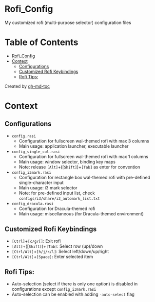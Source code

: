 # Rofi_Config
My customized rofi (multi-purpose selector) configuration files

Table of Contents
=================

* [Rofi_Config](#rofi_config)
* [Context](#context)
   * [Configurations](#configurations)
   * [Customized Rofi Keybindings](#customized-rofi-keybindings)
   * [Rofi Tips:](#rofi-tips)

Created by [gh-md-toc](https://github.com/ekalinin/github-markdown-toc)

# Context

## Configurations
- `config.rasi`
    - Configuration for fullscreen wal-themed rofi with max 3 columns
    - Main usage: application launcher, executable launcher
- `config_single_col.rasi`
    - Configuration for fullscreen wal-themed rofi with max 1 columns
    - Main usage: window selector, binding key maps
    - Note: release `[Alt]`+([`Shift]`)+`[Tab]` as enter for convention
- `config_i3mark.rasi`
    - Configuration for rectangle box wal-themed rofi with pre-defined single-character input
    - Main usage: i3 mark selector
    - Note: for pre-defined input list, check `configs/i3/share/i3_automark_list.txt`
- `config_dracula.rasi`
    - Configuration for Dracula-themed rofi
    - Main usage: miscellaneous (for Dracula-themed environment)

## Customized Rofi Keybindings
- `[Ctrl]`+`[c/g/[]`: Exit rofi
- `[Alt]`+([`Shift]`)+`[Tab]`: Select row (up)/down
- `[Ctrl/Alt]`+`[h/j/k/l]`: Select left/down/up/right
- `[Ctrl/Alt]`+`[Space]`: Enter selected item

## Rofi Tips:
- Auto-selection (select if there is only one option) is disabled in configurations except `config_i3mark.rasi`
- Auto-selection can be enabled with adding `-auto-select` flag
